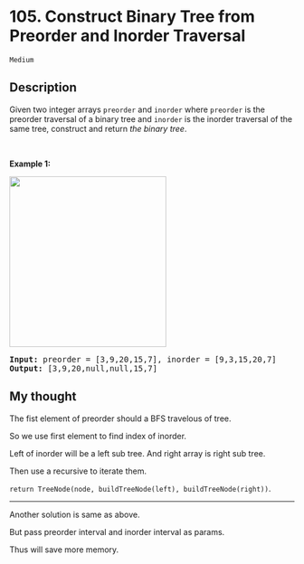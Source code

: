 # 105. Construct Binary Tree from Preorder and Inorder Traversal

`Medium`

## Description

<p>Given two integer arrays <code>preorder</code> and <code>inorder</code> where <code>preorder</code> is the preorder traversal of a binary tree and <code>inorder</code> is the inorder traversal of the same tree, construct and return <em>the binary tree</em>.</p>

<p>&nbsp;</p>
<p><strong>Example 1:</strong></p>
<img alt="" src="https://assets.leetcode.com/uploads/2021/02/19/tree.jpg" style="width: 277px; height: 302px;" />
<pre>
<strong>Input:</strong> preorder = [3,9,20,15,7], inorder = [9,3,15,20,7]
<strong>Output:</strong> [3,9,20,null,null,15,7]
</pre>

## My thought

The fist element of preorder should a BFS travelous of tree.

So we use first element to find index of inorder.

Left of inorder will be a left sub tree. And right array is right sub tree.

Then use a recursive to iterate them.

`return TreeNode(node, buildTreeNode(left), buildTreeNode(right))`.

---

Another solution is same as above.

But pass preorder interval and inorder interval as params.

Thus will save more memory.